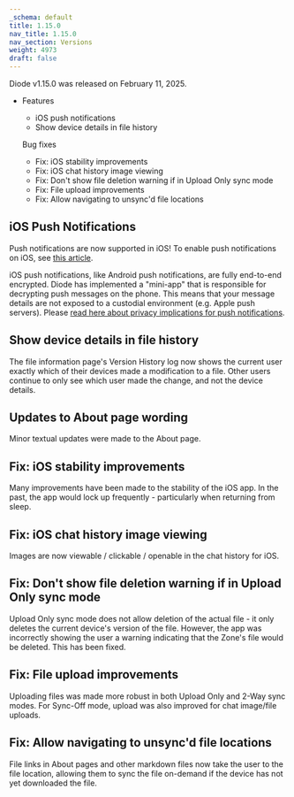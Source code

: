 ```yaml
---
_schema: default
title: 1.15.0
nav_title: 1.15.0
nav_section: Versions
weight: 4973
draft: false
---
```

Diode v1.15.0 was released on February 11, 2025.

* Features
  * iOS push notifications
  * Show device details in file history

  Bug fixes
  * Fix: iOS stability improvements
  * Fix: iOS chat history image viewing
  * Fix: Don't show file deletion warning if in Upload Only sync mode
  * Fix: File upload improvements
  * Fix: Allow navigating to unsync'd file locations

## iOS Push Notifications

Push notifications are now supported in iOS!  To enable push notifications on iOS, see <a href="https://app.docs.diode.io/docs/using/enable-push-notifications/" target="_blank" rel="noopener">this article</a>.

iOS push notifications, like Android push notifications, are fully end-to-end encrypted.  Diode has implemented a "mini-app" that is responsible for decrypting push messages on the phone.  This means that your message details are not exposed to a custodial environment (e.g. Apple push servers).  Please <a href="https://app.docs.diode.io/docs/faq/how-do-notifications-impact-privacy/" target="_blank" rel="noopener">read here about privacy implications for push notifications</a>.

## Show device details in file history

The file information page's Version History log now shows the current user exactly which of their devices made a modification to a file.  Other users continue to only see which user made the change, and not the device details.

## Updates to About page wording

Minor textual updates were made to the About page.

## Fix: iOS stability improvements

Many improvements have been made to the stability of the iOS app.  In the past, the app would lock up frequently - particularly when returning from sleep.

## Fix: iOS chat history image viewing

Images are now viewable / clickable / openable in the chat history for iOS.

## Fix: Don't show file deletion warning if in Upload Only sync mode

Upload Only sync mode does not allow deletion of the actual file - it only deletes the current device's version of the file.  However, the app was incorrectly showing the user a warning indicating that the Zone's file would be deleted.  This has been fixed.

## Fix: File upload improvements

Uploading files was made more robust in both Upload Only and 2-Way sync modes.  For Sync-Off mode, upload was also improved for chat image/file uploads.

## Fix: Allow navigating to unsync'd file locations

File links in About pages and other markdown files now take the user to the file location, allowing them to sync the file on-demand if the device has not yet downloaded the file.

&nbsp;